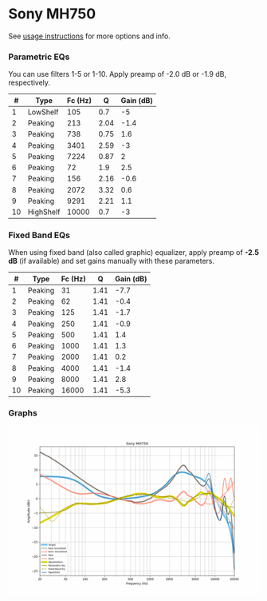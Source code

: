 # Sony MH750
See [usage instructions](https://github.com/jaakkopasanen/AutoEq#usage) for more options and info.

### Parametric EQs
You can use filters 1-5 or 1-10. Apply preamp of -2.0 dB or -1.9 dB, respectively.

|   # | Type      |   Fc (Hz) |    Q |   Gain (dB) |
|-----|-----------|-----------|------|-------------|
|   1 | LowShelf  |       105 | 0.7  |        -5   |
|   2 | Peaking   |       213 | 2.04 |        -1.4 |
|   3 | Peaking   |       738 | 0.75 |         1.6 |
|   4 | Peaking   |      3401 | 2.59 |        -3   |
|   5 | Peaking   |      7224 | 0.87 |         2   |
|   6 | Peaking   |        72 | 1.9  |         2.5 |
|   7 | Peaking   |       156 | 2.16 |        -0.6 |
|   8 | Peaking   |      2072 | 3.32 |         0.6 |
|   9 | Peaking   |      9291 | 2.21 |         1.1 |
|  10 | HighShelf |     10000 | 0.7  |        -3   |

### Fixed Band EQs
When using fixed band (also called graphic) equalizer, apply preamp of **-2.5 dB** (if available) and set gains manually with these parameters.

|   # | Type    |   Fc (Hz) |    Q |   Gain (dB) |
|-----|---------|-----------|------|-------------|
|   1 | Peaking |        31 | 1.41 |        -7.7 |
|   2 | Peaking |        62 | 1.41 |        -0.4 |
|   3 | Peaking |       125 | 1.41 |        -1.7 |
|   4 | Peaking |       250 | 1.41 |        -0.9 |
|   5 | Peaking |       500 | 1.41 |         1.4 |
|   6 | Peaking |      1000 | 1.41 |         1.3 |
|   7 | Peaking |      2000 | 1.41 |         0.2 |
|   8 | Peaking |      4000 | 1.41 |        -1.4 |
|   9 | Peaking |      8000 | 1.41 |         2.8 |
|  10 | Peaking |     16000 | 1.41 |        -5.3 |

### Graphs
![](./Sony%20MH750.png)
